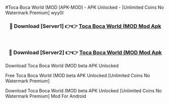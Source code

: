 #Toca Boca World (MOD [APK-MOD] - APK Unlocked - [Unlimited Coins No Watermark Premium] wyy0l



<div align="center">

<h3>🔴 Download [Server1] 👉👉 <a href="https://momento.my/?title=Toca_Boca_World_(MOD">Toca Boca World (MOD Mod Apk</a></h3><br>

<h3>🔴 Download [Server2] 👉👉 <a href="https://momento.my/?title=Toca_Boca_World_(MOD">Toca Boca World (MOD Mod Apk</a></h3>
</div>



Download Toca Boca World (MOD beta APK Unlocked

Free Toca Boca World (MOD beta APK Unlocked [Unlimited Coins No Watermark Premium]

Download Toca Boca World (MOD beta APK Unlocked [Unlimited Coins No Watermark Premium] Mod For Android
